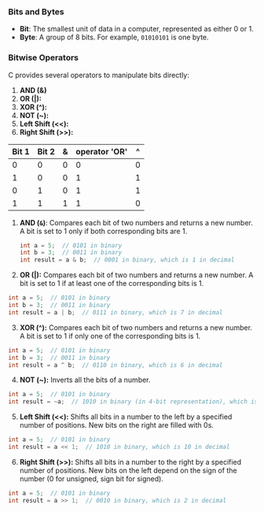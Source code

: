 ### Bits and Bytes
- **Bit**: The smallest unit of data in a computer, represented as either 0 or 1.
- **Byte**: A group of 8 bits. For example, `01010101` is one byte.

### Bitwise Operators
C provides several operators to manipulate bits directly:

1. **AND (&)**
2. **OR (|):**
3. **XOR (^):**
4. **NOT (~):**
5. **Left Shift (<<):**
6. **Right Shift (>>):**

| Bit 1 | Bit 2 | & | operator 'OR' | ^ |
|-------|-------|------------------|---------------------------|---------------------------|
| 0     | 0     | 0                | 0                         | 0                         |
| 1     | 0     | 0                | 1                         | 1                         |
| 0     | 1     | 0                | 1                         | 1                         |
| 1     | 1     | 1                | 1                         | 0                         |

1. **AND (`&`)**: Compares each bit of two numbers and returns a new number. A bit is set to 1 only if both corresponding bits are 1.
   ```c
   int a = 5;  // 0101 in binary
   int b = 3;  // 0011 in binary
   int result = a & b;  // 0001 in binary, which is 1 in decimal
   ```

2. **OR (|):** Compares each bit of two numbers and returns a new number. A bit is set to 1 if at least one of the corresponding bits is 1.

```c
int a = 5;  // 0101 in binary
int b = 3;  // 0011 in binary
int result = a | b;  // 0111 in binary, which is 7 in decimal
```

3. **XOR (^):** Compares each bit of two numbers and returns a new number. A bit is set to 1 if only one of the corresponding bits is 1.

```c
int a = 5;  // 0101 in binary
int b = 3;  // 0011 in binary
int result = a ^ b;  // 0110 in binary, which is 6 in decimal
```

4. **NOT (~):** Inverts all the bits of a number.
```c
int a = 5;  // 0101 in binary
int result = ~a;  // 1010 in binary (in 4-bit representation), which is -6 in decimal (two's complement)
```

5. **Left Shift (<<):** Shifts all bits in a number to the left by a specified number of positions. New bits on the right are filled with 0s.
```c
int a = 5;  // 0101 in binary
int result = a << 1;  // 1010 in binary, which is 10 in decimal
```

6. **Right Shift (>>):** Shifts all bits in a number to the right by a specified number of positions. New bits on the left depend on the sign of the number (0 for unsigned, sign bit for signed).
```c
int a = 5;  // 0101 in binary
int result = a >> 1;  // 0010 in binary, which is 2 in decimal
```

